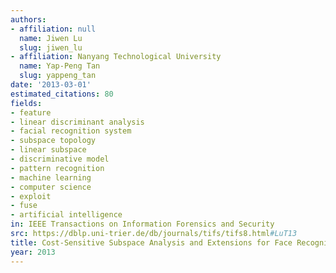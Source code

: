 ```yaml
---
authors:
- affiliation: null
  name: Jiwen Lu
  slug: jiwen_lu
- affiliation: Nanyang Technological University
  name: Yap-Peng Tan
  slug: yappeng_tan
date: '2013-03-01'
estimated_citations: 80
fields:
- feature
- linear discriminant analysis
- facial recognition system
- subspace topology
- linear subspace
- discriminative model
- pattern recognition
- machine learning
- computer science
- exploit
- fuse
- artificial intelligence
in: IEEE Transactions on Information Forensics and Security
src: https://dblp.uni-trier.de/db/journals/tifs/tifs8.html#LuT13
title: Cost-Sensitive Subspace Analysis and Extensions for Face Recognition
year: 2013
---
```

